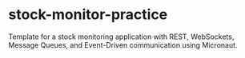 # stock-monitor-practice
Template for a stock monitoring application with REST, WebSockets, Message Queues, and Event-Driven communication using Micronaut.

